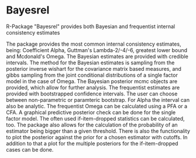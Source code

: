 # Bayesrel
R-Package "Bayesrel" provides both Bayesian and frequentist internal consistency estimates

The package provides the most common internal consistency estimates, being: 
    Coefficient Alpha, Guttman's Lambda-2/-4/-6, greatest lower bound and Mcdonald's Omega. 
    The Bayesian estimates are provided with credible intervals. The method for the Bayesian estimates 
    is sampling from the posterior inverse wishart for the covariance matrix based measures, and 
    gibbs sampling from the joint conditional distributions of a single factor model in the case of Omega.
    The Bayesian posterior mcmc objects are provided, which allow for further analysis.
    The frequentist estimates are provided with bootstrapped confidence intervals. 
    The user can choose between non-parametric or paramteric bootstrap. For Alpha the interval can also be analytic. 
    The frequentist Omega can be calculated using a PFA or a CFA. 
    A graphical predictive posterior check can be done for the single factor model. 
    The often used if-item-dropped statistics can be calculated, too. 
    The package also allows for the calculation of the probability of an estimator being bigger than a given threshold.
    There is also the functionality to plot the posterior against the prior for a chosen estimator with cutoffs. 
    In addition to that a plot for the multiple posteriors for the if-item-dropped cases can be done.
    
   
